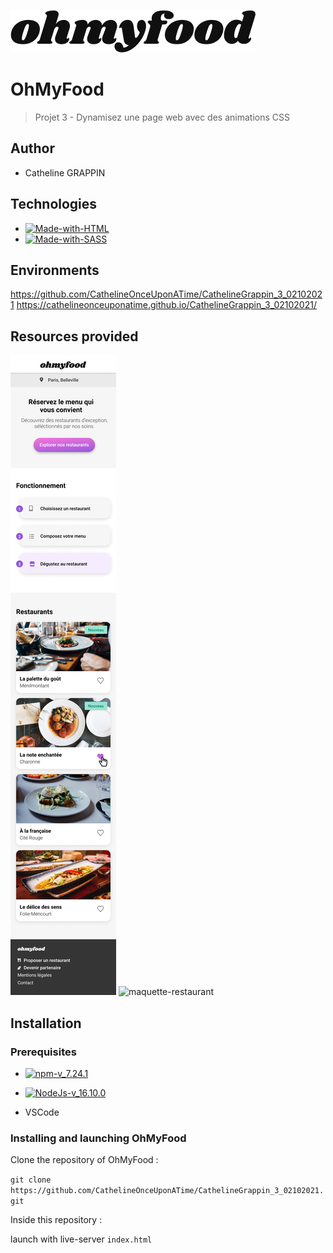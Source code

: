![logo-du-projet](https://github.com/CathelineOnceUponATime/CathelineGrappin_3_02102021/blob/main/images/logo/ohmyfood.png?raw=true)

# OhMyFood
> Projet 3 - Dynamisez une page web avec des animations CSS
## Author 

- Catheline GRAPPIN

## Technologies

- [![Made-with-HTML](https://img.shields.io/badge/Made%20with-HTML-red)](https://developer.mozilla.org/fr/docs/Web/HTML)
- [![Made-with-SASS](https://img.shields.io/badge/Made%20with-SASS-pink)](https://sass-lang.com/guide)

## Environments

https://github.com/CathelineOnceUponATime/CathelineGrappin_3_02102021
https://cathelineonceuponatime.github.io/CathelineGrappin_3_02102021/

## Resources provided

![maquette-accueil](https://github.com/CathelineOnceUponATime/CathelineGrappin_3_02102021/blob/main/images/maquettes/Accueil.png?raw=true)
![maquette-restaurant](https://github.com/CathelineOnceUponATime/CathelineGrappin_3_02102021/blob/main/images/maquettes/Menu%20-%20La%20note%20enchant%C3%A9e.png?raw=true)

## Installation

### Prerequisites

- [![npm-v_7.24.1](https://img.shields.io/badge/npm-v_7.24.1-orange)](https://docs.npmjs.com/)
- [![NodeJs-v_16.10.0](https://img.shields.io/badge/NodeJs-v_16.10.0-red)](https://nodejs.org/en/docs/)

- VSCode

### Installing and launching OhMyFood

Clone the repository of OhMyFood :

`git clone https://github.com/CathelineOnceUponATime/CathelineGrappin_3_02102021.git`

Inside this repository :

launch with live-server `index.html`
